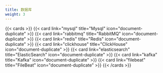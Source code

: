 ```yaml
---
title: 数据库
weight: 3
---
```


{{< cards >}}
{{< card link="mysql" title="Mysql" icon="document-duplicate" >}}
{{< card link="rabbitmq" title="RabbitMQ" icon="document-duplicate" >}}
{{< card link="redis" title="Redis" icon="document-duplicate" >}}
{{< card link="clickhouse" title="ClickHouse" icon="document-duplicate" >}}
{{< card link="elasticsearch" title="ElasticSearch" icon="document-duplicate" >}}
{{< card link="kafka" title="Kafka" icon="document-duplicate" >}}
{{< card link="filebeat" title="FileBeat" icon="document-duplicate" >}}
{{< /cards >}}
